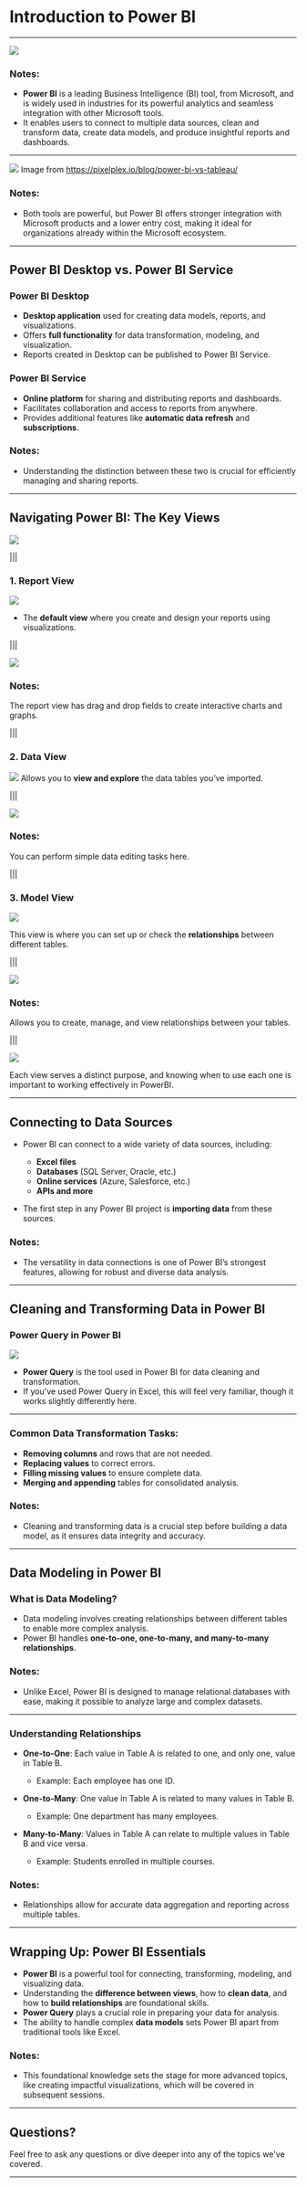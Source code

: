 # Introduction to Power BI

---

![](./business-intelligence-tools-market-share-v0-yiydzivs34pa1.webp)
### Notes:
- **Power BI** is a leading Business Intelligence (BI) tool, from Microsoft, and is widely used in industries for its powerful analytics and seamless integration with other Microsoft tools.
- It enables users to connect to multiple data sources, clean and transform data, create data models, and produce insightful reports and dashboards.

---

![](./what-are-the-benefits-and-limitations-of-power-bi-and-tableau.jpg)
Image from https://pixelplex.io/blog/power-bi-vs-tableau/

### Notes:
- Both tools are powerful, but Power BI offers stronger integration with Microsoft products and a lower entry cost, making it ideal for organizations already within the Microsoft ecosystem.

---

## Power BI Desktop vs. Power BI Service

### Power BI Desktop
- **Desktop application** used for creating data models, reports, and visualizations.
- Offers **full functionality** for data transformation, modeling, and visualization.
- Reports created in Desktop can be published to Power BI Service.

### Power BI Service
- **Online platform** for sharing and distributing reports and dashboards.
- Facilitates collaboration and access to reports from anywhere.
- Provides additional features like **automatic data refresh** and **subscriptions**.

### Notes:

- Understanding the distinction between these two is crucial for efficiently managing and sharing reports.

---

## Navigating Power BI: The Key Views

![](./main_view_pbi.png)

|||

### 1. Report View

![](./pbi_reportviewinpbidesigner_changeview.png)
- The **default view** where you create and design your reports using visualizations.

|||

![](./power-bi-report-editor-overview-2.png)

### Notes:

The report view has drag and drop fields to create interactive charts and graphs.

|||

### 2. Data View

![](./powerbi_dataview.jpg)
Allows you to **view and explore** the data tables you’ve imported.

|||

![](./dataview_pbi.webp)

### Notes:

You can perform simple data editing tasks here.

|||

### 3. Model View

![](./PBI_MOdelView.jpg)

This view is where you can set up or check the **relationships** between different tables.

|||

![](./model-view-03_PBI.png)

### Notes: 

Allows you to create, manage, and view relationships between your tables. 

|||

![](./Power-Bi-Desktop-Icons.webp)

Each view serves a distinct purpose, and knowing when to use each one is important to working effectively in PowerBI.

---

## Connecting to Data Sources

- Power BI can connect to a wide variety of data sources, including:
  - **Excel files**
  - **Databases** (SQL Server, Oracle, etc.)
  - **Online services** (Azure, Salesforce, etc.)
  - **APIs and more**

- The first step in any Power BI project is **importing data** from these sources.

### Notes:
- The versatility in data connections is one of Power BI’s strongest features, allowing for robust and diverse data analysis.

---
 
## Cleaning and Transforming Data in Power BI

### Power Query in Power BI

![](./query-overview-the-left-pane.png)

- **Power Query** is the tool used in Power BI for data cleaning and transformation.
- If you've used Power Query in Excel, this will feel very familiar, though it works slightly differently here.

---

### Common Data Transformation Tasks:
- **Removing columns** and rows that are not needed.
- **Replacing values** to correct errors.
- **Filling missing values** to ensure complete data.
- **Merging and appending** tables for consolidated analysis.

### Notes:
- Cleaning and transforming data is a crucial step before building a data model, as it ensures data integrity and accuracy.

---

## Data Modeling in Power BI

### What is Data Modeling?

- Data modeling involves creating relationships between different tables to enable more complex analysis.
- Power BI handles **one-to-one, one-to-many, and many-to-many relationships**.

### Notes:
- Unlike Excel, Power BI is designed to manage relational databases with ease, making it possible to analyze large and complex datasets.

---

### Understanding Relationships

- **One-to-One**: Each value in Table A is related to one, and only one, value in Table B.
  - Example: Each employee has one ID.
  
- **One-to-Many**: One value in Table A is related to many values in Table B.
  - Example: One department has many employees.
  
- **Many-to-Many**: Values in Table A can relate to multiple values in Table B and vice versa.
  - Example: Students enrolled in multiple courses.

### Notes:
- Relationships allow for accurate data aggregation and reporting across multiple tables.

---


## Wrapping Up: Power BI Essentials

- **Power BI** is a powerful tool for connecting, transforming, modeling, and visualizing data.
- Understanding the **difference between views**, how to **clean data**, and how to **build relationships** are foundational skills.
- **Power Query** plays a crucial role in preparing your data for analysis.
- The ability to handle complex **data models** sets Power BI apart from traditional tools like Excel.

### Notes:
- This foundational knowledge sets the stage for more advanced topics, like creating impactful visualizations, which will be covered in subsequent sessions.

---

## Questions?

Feel free to ask any questions or dive deeper into any of the topics we've covered.

---


